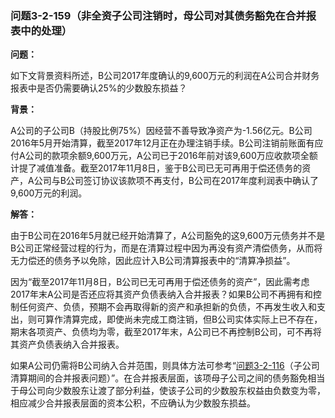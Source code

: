 ### 问题3-2-159（非全资子公司注销时，母公司对其债务豁免在合并报表中的处理）

**问题：**

如下文背景资料所述，B公司2017年度确认的9,600万元的利润在A公司合并财务报表中是否仍需要确认25%的少数股东损益？

**背景：**

A公司的子公司B（持股比例75%）因经营不善导致净资产为-1.56亿元。B公司2016年5月开始清算，截至2017年12月正在办理注销手续。B公司注销前账面有应付A公司的款项余额9,600万元，A公司已于2016年前对该9,600万应收款项全额计提了减值准备。截至2017年11月8日，鉴于B公司已无可再用于偿还债务的资产，A公司与B公司签订协议该款项不再支付，B公司在2017年度利润表中确认了9,600万元的利润。

**解答：**

由于B公司在2016年5月就已经开始清算了，A公司豁免的这9,600万元债务并不是B公司正常经营过程的行为，而是在清算过程中因为再没有资产清偿债务，从而将无力偿还的债务予以免除，因此应计入B公司清算报表中的“清算净损益”。

因为“截至2017年11月8日，B公司已无可再用于偿还债务的资产”，因此需考虑2017年末A公司是否还应将其资产负债表纳入合并报表？如果B公司不再拥有和控制任何资产、负债，预期不会再取得新的资产和承担新的负债，不再发生收入和支出，则可算作清算完成，即使尚未完成工商注销，但B公司实体实际上已不存在，期末各项资产、负债均为零，截至2017年末，A公司已不再控制B公司，可不再将其资产负债表纳入合并报表。

如果A公司仍需将B公司纳入合并范围，则具体方法可参考“[问题3-2-116](#问题3-2-116子公司清算期间的合并报表问题)（子公司清算期间的合并报表问题）”。在合并报表层面，该项母子公司之间的债务豁免相当于母公司向少数股东让渡了部分利益，使该子公司的少数股东权益由负数变为零，相应减少合并报表层面的资本公积，不应确认为少数股东损益。